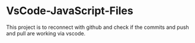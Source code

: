 # VsCode-JavaScript-Files

This project is to reconnect with github and check if the commits and push and pull are working via vscode.
